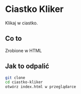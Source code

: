 # Ciastko Kliker

Klikaj w ciastko.

## Co to

Zrobione w HTML

## Jak to odpalić

```bash
git clone
cd ciastko-kliker
otwórz index.html w przeglądarce
```
